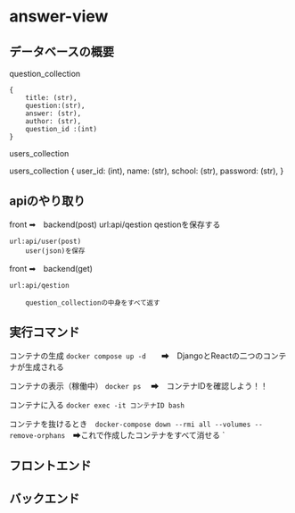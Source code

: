 # answer-view
## データベースの概要  

question_collection 

    {
        title: (str),
        question:(str),
        answer: (str),
        author: (str),
        question_id :(int)
    }


users_collection 

  
users_collection
    {
        user_id: (int),
        name: (str),
        school: (str),
        password: (str),
    }

## apiのやり取り
  


front ➡　backend(post)
    url:api/qestion
        qestionを保存する

    url:api/user(post)
        user(json)を保存

  
front ➡　backend(get)

    url:api/qestion
      
        question_collectionの中身をすべて返す
## 実行コマンド
コンテナの生成 `docker compose up -d`　　➡　DjangoとReactの二つのコンテナが生成される

コンテナの表示（稼働中） `docker ps` 　➡　コンテナIDを確認しよう！！

コンテナに入る `docker exec -it コンテナID bash`

コンテナを抜けるとき　`docker-compose down --rmi all --volumes --remove-orphans`　➡これで作成したコンテナをすべて消せる
`
　
## フロントエンド

## バックエンド

